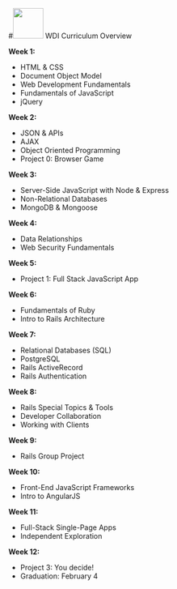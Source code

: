 #<img src="https://cloud.githubusercontent.com/assets/7833470/10423298/ea833a68-7079-11e5-84f8-0a925ab96893.png" width="60"> WDI Curriculum Overview

**Week 1:**

* HTML & CSS
* Document Object Model
* Web Development Fundamentals
* Fundamentals of JavaScript
* jQuery

**Week 2:**

* JSON & APIs
* AJAX
* Object Oriented Programming
* Project 0: Browser Game

**Week 3:**

* Server-Side JavaScript with Node & Express
* Non-Relational Databases
* MongoDB & Mongoose

**Week 4:**

* Data Relationships
* Web Security Fundamentals

**Week 5:**

* Project 1: Full Stack JavaScript App

**Week 6:**

* Fundamentals of Ruby
* Intro to Rails Architecture

**Week 7:**

* Relational Databases (SQL)
* PostgreSQL
* Rails ActiveRecord
* Rails Authentication

**Week 8:**

* Rails Special Topics & Tools
* Developer Collaboration
* Working with Clients

**Week 9:**

* Rails Group Project

**Week 10:**

* Front-End JavaScript Frameworks
* Intro to AngularJS

**Week 11:**

* Full-Stack Single-Page Apps
* Independent Exploration

**Week 12:**

* Project 3: You decide!
* Graduation: February 4